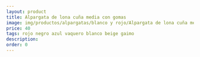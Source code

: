 ```yaml
---
layout: product
title: Alpargata de lona cuña media con gomas 
image: img/productos/alpargatas/blanco y rojo/Alpargata de lona cuña media con gomas =40 =rojo negro azul vaquero blanco beige gaimo.webp
price: 40 
tags: rojo negro azul vaquero blanco beige gaimo
description: 
order: 0
---
```


